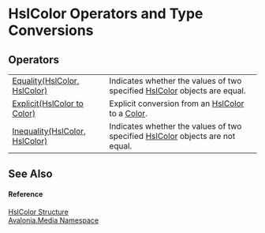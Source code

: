 # HslColor Operators and Type Conversions




## Operators
<table>
<tr>
<td><a href="M_Avalonia_Media_HslColor_op_Equality">Equality(HslColor, HslColor)</a></td>
<td>Indicates whether the values of two specified <a href="T_Avalonia_Media_HslColor">HslColor</a> objects are equal.</td>
</tr>
<tr>
<td><a href="M_Avalonia_Media_HslColor_op_Explicit">Explicit(HslColor to Color)</a></td>
<td>Explicit conversion from an <a href="T_Avalonia_Media_HslColor">HslColor</a> to a <a href="T_Avalonia_Media_Color">Color</a>.</td>
</tr>
<tr>
<td><a href="M_Avalonia_Media_HslColor_op_Inequality">Inequality(HslColor, HslColor)</a></td>
<td>Indicates whether the values of two specified <a href="T_Avalonia_Media_HslColor">HslColor</a> objects are not equal.</td>
</tr>
</table>

## See Also


#### Reference
<a href="T_Avalonia_Media_HslColor">HslColor Structure</a>  
<a href="N_Avalonia_Media">Avalonia.Media Namespace</a>  

